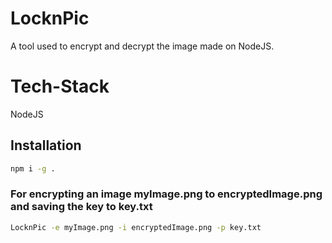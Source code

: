 # LocknPic
A tool used to encrypt and decrypt the image made on NodeJS.

# Tech-Stack
NodeJS

## Installation

```sh
npm i -g .
```

### For encrypting an image myImage.png to encryptedImage.png and saving the key to key.txt

```sh
LocknPic -e myImage.png -i encryptedImage.png -p key.txt
```
